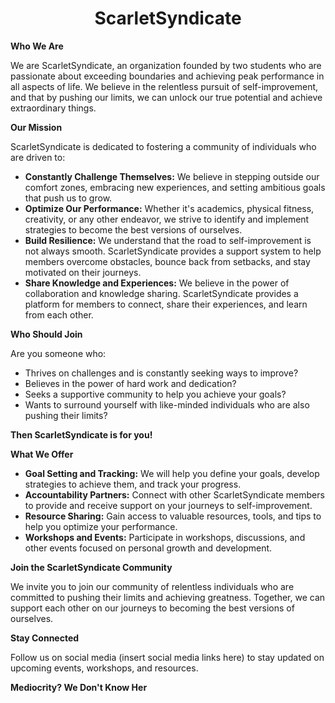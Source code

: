 <h1 style="text-align: center; padding: 0 1rem;">ScarletSyndicate</h1>


**Who We Are**

We are ScarletSyndicate, an organization founded by two students who are passionate about exceeding boundaries and achieving peak performance in all aspects of life. We believe in the relentless pursuit of self-improvement, and that by pushing our limits, we can unlock our true potential and achieve extraordinary things.

**Our Mission**

ScarletSyndicate is dedicated to fostering a community of individuals who are driven to:

- **Constantly Challenge Themselves:** We believe in stepping outside our comfort zones, embracing new experiences, and setting ambitious goals that push us to grow.
- **Optimize Our Performance:** Whether it's academics, physical fitness, creativity, or any other endeavor, we strive to identify and implement strategies to become the best versions of ourselves.
- **Build Resilience:** We understand that the road to self-improvement is not always smooth. ScarletSyndicate provides a support system to help members overcome obstacles, bounce back from setbacks, and stay motivated on their journeys.
- **Share Knowledge and Experiences:** We believe in the power of collaboration and knowledge sharing. ScarletSyndicate provides a platform for members to connect, share their experiences, and learn from each other.

**Who Should Join**

Are you someone who:
- Thrives on challenges and is constantly seeking ways to improve?
- Believes in the power of hard work and dedication?
- Seeks a supportive community to help you achieve your goals?
- Wants to surround yourself with like-minded individuals who are also pushing their limits?

**Then ScarletSyndicate is for you!**

**What We Offer**

- **Goal Setting and Tracking:** We will help you define your goals, develop strategies to achieve them, and track your progress.
- **Accountability Partners:** Connect with other ScarletSyndicate members to provide and receive support on your journeys to self-improvement.
- **Resource Sharing:** Gain access to valuable resources, tools, and tips to help you optimize your performance.
- **Workshops and Events:** Participate in workshops, discussions, and other events focused on personal growth and development.

**Join the ScarletSyndicate Community**

We invite you to join our community of relentless individuals who are committed to pushing their limits and achieving greatness. Together, we can support each other on our journeys to becoming the best versions of ourselves.

**Stay Connected**

Follow us on social media (insert social media links here) to stay updated on upcoming events, workshops, and resources.

**Mediocrity? We Don't Know Her**
